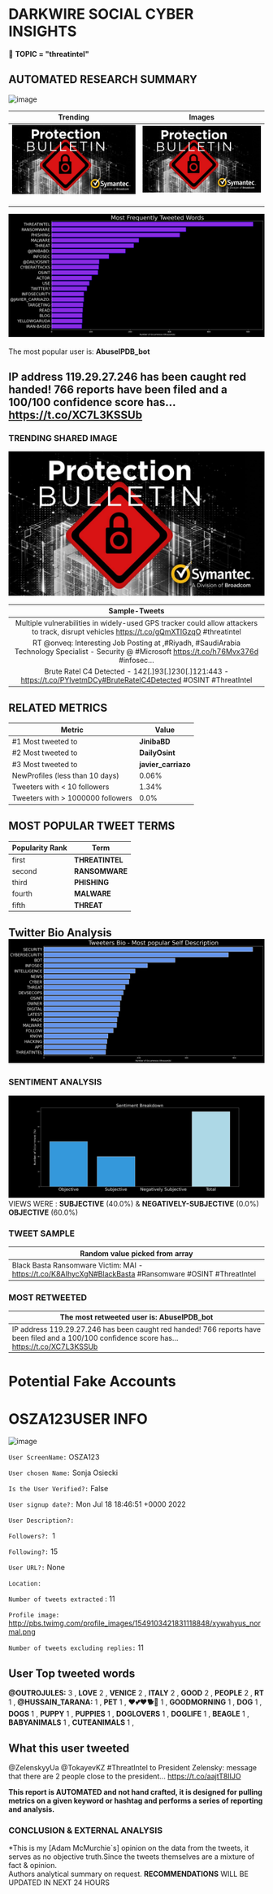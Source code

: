 # DARKWIRE SOCIAL CYBER INSIGHTS 
&#x1F34E; **TOPIC = "threatintel"**

## AUTOMATED RESEARCH SUMMARY
  ![image](darkLogo.png)   

|  Trending  |   Images | 
:-------------------------:|:-------------------------:
|  ![image](assets/threatintel/imageFile1.jpg)     <img width=200/> | ![image](assets/threatintel/imageFile2.jpg) <img width=200/> |   
 
 
![image](assets/threatintel/TWEETS.png)
<br></br>
The most popular user is: **AbuseIPDB_bot**  
 

## IP address 119.29.27.246 has been caught red handed! 766 reports have been filed and a 100/100 confidence score has… https://t.co/XC7L3KSSUb 

  




### TRENDING SHARED IMAGE

![image](assets/threatintel/twitterPostedImage.png)



|                **Sample-Tweets**        |
| :-------------: |
| Multiple vulnerabilities in widely-used GPS tracker could allow attackers to track, disrupt vehicles https://t.co/gQmXTIGzqO #threatintel |
| RT @onveq: Interesting Job Posting at ,#Riyadh, #SaudiArabia Technology Specialist - Security @ #Microsoft https://t.co/h76Mvx376d #infosec… |
| Brute Ratel C4 Detected - 142[.]93[.]230[.]121:443 - https://t.co/PYlvetmDCy#BruteRatelC4Detected #OSINT #ThreatIntel |

## RELATED METRICS<br>
| Metric | Value |
| ------------- | ------------- |
| #1 Most tweeted to  | **JinibaBD** |
| #2 Most tweeted to  | **DailyOsint** |
| #3 Most tweeted to  | **javier_carriazo** |
| NewProfiles (less than 10 days) | 0.06%  |
| Tweeters with < 10 followers  | 1.34%|
| Tweeters with > 1000000 followers  | 0.0%  |



## MOST POPULAR TWEET TERMS 


| Popularity Rank  | Term |
| ------------- | ------------- |
| first  | **THREATINTEL**  |
| second  | **RANSOMWARE**  |
| third  | **PHISHING** |
| fourth  | **MALWARE**  |
| fifth  | **THREAT**  |


## Twitter Bio Analysis![image](assets/threatintel/BIO.png)
### SENTIMENT ANALYSIS
![image](assets/threatintel/sentiment.png)
VIEWS WERE : **SUBJECTIVE**  (40.0%) & **NEGATIVELY-SUBJECTIVE** (0.0%) **OBJECTIVE** (60.0%)

### TWEET SAMPLE 
| Random value picked from array |
| ------------- |
|Black Basta Ransomware Victim: MAI - https://t.co/K8AIhycXgN#BlackBasta #Ransomware #OSINT #ThreatIntel |

### MOST RETWEETED 

| The most retweeted user is: **AbuseIPDB_bot**  |
| ------------- |
| IP address 119.29.27.246 has been caught red handed! 766 reports have been filed and a 100/100 confidence score has… https://t.co/XC7L3KSSUb |

# Potential Fake Accounts
 
# OSZA123USER INFO
![image](http://pbs.twimg.com/profile_images/1549103421831118848/xywahyus_normal.png)
 
`User ScreenName:` OSZA123 
 
`User chosen Name:` Sonja Osiecki 
 
`Is the User Verified?:` False 
 
`User signup date?:` Mon Jul 18 18:46:51 +0000 2022 
 
`User Description?:`  
 
`Followers?: `1 
 
`Following?:` 15 
 
`User URL?:` None 
 
`Location:`  
 
`Number of tweets extracted`  : 11 
 
`Profile image:` http://pbs.twimg.com/profile_images/1549103421831118848/xywahyus_normal.png 
 
`Number of tweets excluding replies:` 11 
 

 

 
## User Top tweeted words 
 
**@OUTROJULES:** 3 , **LOVE** 2 , **VENICE** 2 , **ITALY** 2 , **GOOD** 2 , **PEOPLE** 2 , **RT** 1 , **@HUSSAIN_TARANA:** 1 , **PET** 1 , **❤️💕❤️🐕🐶** 1 , **GOODMORNING** 1 , **DOG** 1 , **DOGS** 1 , **PUPPY** 1 , **PUPPIES** 1 , **DOGLOVERS** 1 , **DOGLIFE** 1 , **BEAGLE** 1 , **BABYANIMALS** 1 , **CUTEANIMALS** 1 , 
 
## What this user tweeted
 
@ZelenskyyUa @TokayevKZ #ThreatIntel to President Zelensky: message that there are 2 people close to the president… https://t.co/aajtT8lIJO
 

<b> This report is AUTOMATED and not hand crafted, it is designed for pulling metrics on a given keyword or hashtag and performs a series of reporting and analysis.</b>  
### CONCLUSION & EXTERNAL ANALYSIS

*This is my [Adam McMurchie`s] opinion on the data from the tweets, it serves as no objective truth.Since the tweets themselves are a mixture of fact & opinion.<br>
Authors analytical summary on request.
**RECOMMENDATIONS** WILL BE UPDATED IN NEXT  24 HOURS <br>